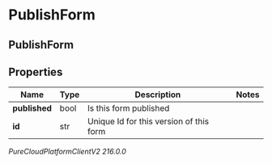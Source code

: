# PublishForm

## PublishForm

## Properties

|Name | Type | Description | Notes|
|------------ | ------------- | ------------- | -------------|
| **published** | bool | Is this form published | |
| **id** | str | Unique Id for this version of this form | |



_PureCloudPlatformClientV2 216.0.0_
